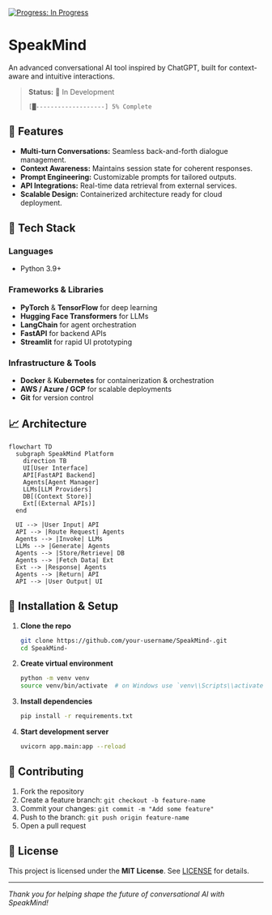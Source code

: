 [![Progress: In Progress](https://img.shields.io/badge/Progress-🚧%20In%20Progress-orange?style=flat-square)]()

# SpeakMind

An advanced conversational AI tool inspired by ChatGPT, built for context-aware and intuitive interactions.

> **Status:** 🔄 In Development
>
> ```text
> [█-------------------] 5% Complete
> ```

## 🚀 Features

* **Multi-turn Conversations:** Seamless back-and-forth dialogue management.
* **Context Awareness:** Maintains session state for coherent responses.
* **Prompt Engineering:** Customizable prompts for tailored outputs.
* **API Integrations:** Real-time data retrieval from external services.
* **Scalable Design:** Containerized architecture ready for cloud deployment.

## 🧰 Tech Stack

### Languages

* Python 3.9+

### Frameworks & Libraries

* **PyTorch** & **TensorFlow** for deep learning
* **Hugging Face Transformers** for LLMs
* **LangChain** for agent orchestration
* **FastAPI** for backend APIs
* **Streamlit** for rapid UI prototyping

### Infrastructure & Tools

* **Docker** & **Kubernetes** for containerization & orchestration
* **AWS / Azure / GCP** for scalable deployments
* **Git** for version control

## 📈 Architecture

```mermaid
flowchart TD
  subgraph SpeakMind Platform
    direction TB
    UI[User Interface]
    API[FastAPI Backend]
    Agents[Agent Manager]
    LLMs[LLM Providers]
    DB[(Context Store)]
    Ext[(External APIs)]
  end

  UI --> |User Input| API
  API --> |Route Request| Agents
  Agents --> |Invoke| LLMs
  LLMs --> |Generate| Agents
  Agents --> |Store/Retrieve| DB
  Agents --> |Fetch Data| Ext
  Ext --> |Response| Agents
  Agents --> |Return| API
  API --> |User Output| UI
```

## 🔧 Installation & Setup

1. **Clone the repo**

   ```bash
   git clone https://github.com/your-username/SpeakMind-.git
   cd SpeakMind-
   ```
2. **Create virtual environment**

   ```bash
   python -m venv venv
   source venv/bin/activate  # on Windows use `venv\\Scripts\\activate`
   ```
3. **Install dependencies**

   ```bash
   pip install -r requirements.txt
   ```
4. **Start development server**

   ```bash
   uvicorn app.main:app --reload
   ```

## 🤝 Contributing

1. Fork the repository
2. Create a feature branch: `git checkout -b feature-name`
3. Commit your changes: `git commit -m "Add some feature"`
4. Push to the branch: `git push origin feature-name`
5. Open a pull request

## 📄 License

This project is licensed under the **MIT License**. See [LICENSE](LICENSE) for details.

---

*Thank you for helping shape the future of conversational AI with SpeakMind!*
